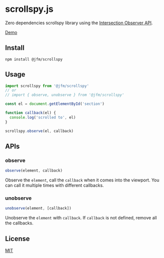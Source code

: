 # scrollspy.js

Zero dependencies scrollspy library using the [Intersection Observer API](https://developer.mozilla.org/en-US/docs/Web/API/Intersection_Observer_API).

[Demo](https://jiangfengming.github.io/scrollspy/example.html)

## Install

```
npm install @jfm/scrollspy
```

## Usage

```js
import scrollspy from '@jfm/scrollspy'
// or
// import { observe, unobserve } from '@jfm/scrollspy'

const el = document.getElementById('section')

function callback(el) {
  console.log('scrolled to', el)
}

scrollspy.observe(el, callback)
```

## APIs

### observe

```js
observe(element, callback)
```

Observe the `element`, call the `callback` when it comes into the viewport.
You can call it multiple times with different callbacks.

### unobserve

```js
unobserve(element, [callback])
```

Unobserve the `element` with `callback`. If `callback` is not defined, remove all the callbacks.

## License
[MIT](LICENSE)
